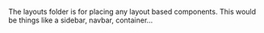 The layouts folder is for placing any layout based components. This would be things like a sidebar, navbar, container...